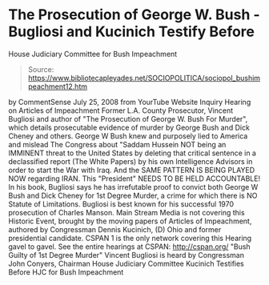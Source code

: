 # The Prosecution of George W. Bush - Bugliosi and Kucinich Testify Before 
House Judiciary Committee for Bush Impeachment

> Source: https://www.bibliotecapleyades.net/SOCIOPOLITICA/sociopol_bushimpeachment12.htm

by
CommentSense
July 25, 2008
from
YourTube Website
Inquiry Hearing on Articles of Impeachment
Former L.A. County Prosecutor, Vincent Bugliosi and author of "The
Prosecution of George W. Bush For Murder", which details prosecutable
evidence of murder by George Bush and Dick Cheney and others.
George W Bush knew and purposely lied to America and mislead The Congress
about "Saddam Hussein NOT being an IMMINENT threat to the United States by
deleting that critical sentence in a declassified report (The White Papers)
by his own Intelligence Advisors in order to start the War with Iraq.
And the SAME PATTERN IS BEING PLAYED NOW regarding
IRAN.
This "President"
NEEDS TO BE HELD ACCOUNTABLE!
In his book, Bugliosi says he has irrefutable proof to convict both George W
Bush and Dick Cheney for 1st Degree Murder, a crime for which there is NO
Statute of Limitations. Bugliosi is best known for his successful 1970
prosecution of Charles Manson.
Main Stream Media is not covering this Historic Event, brought by the moving
papers of Articles of Impeachment, authored by Congressman Dennis Kucinich,
(D) Ohio and former presidential candidate.
CSPAN 1 is the only network covering this Hearing gavel to gavel.
See the entire hearings at CSPAN:
http://cspan.org/
"Bush Guilty of 1st Degree Murder"
Vincent Bugliosi is heard by
Congressman John Conyers, Chairman House
Judiciary Committee
Kucinich
Testifies Before HJC for Bush Impeachment
